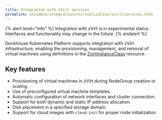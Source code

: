 ```yaml
---
title: Integration with zVirt services
permalink: en/admin/integrations/virtualization/zvirt/services.html
---
```


{% alert level="info" %}
Integration with zVirt is in experimental status.
Interfaces and functionality may change in the future.
{% endalert %}

Deckhouse Kubernetes Platform supports integration with zVirt infrastructure,
enabling the provisioning, management, and removal of virtual machines using definitions in the [ZvirtInstanceClass](/modules/cloud-provider-zvirt/cr.html#zvirtinstanceclass) resource.

## Key features

- Provisioning of virtual machines in zVirt during NodeGroup creation or scaling.
- Use of preconfigured virtual machine templates.
- Automatic configuration of network interfaces and cluster connection.
- Support for both dynamic and static IP address allocation.
- Disk placement in a specified storage domain.
- Support for cloud images with `cloud-init` for proper node initialization.
